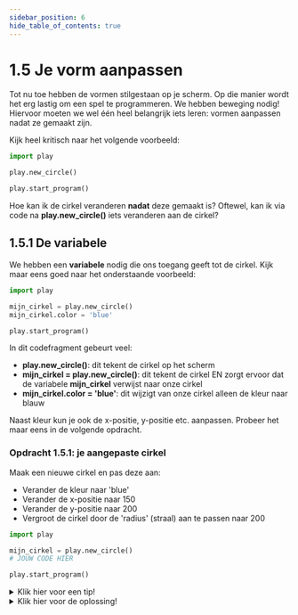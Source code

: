 ```yaml
---
sidebar_position: 6
hide_table_of_contents: true
---
```


# 1.5 Je vorm aanpassen

Tot nu toe hebben de vormen stilgestaan op je scherm.
Op die manier wordt het erg lastig om een spel te programmeren.
We hebben beweging nodig! Hiervoor moeten we wel één heel belangrijk iets leren: vormen aanpassen nadat ze gemaakt zijn.

Kijk heel kritisch naar het volgende voorbeeld:


```python 
import play 

play.new_circle()

play.start_program()
```

Hoe kan ik de cirkel veranderen **nadat** deze gemaakt is?
Oftewel, kan ik via code na **play.new_circle()** iets veranderen aan de cirkel?

## 1.5.1 De variabele
We hebben een **variabele** nodig die ons toegang geeft tot de cirkel. Kijk maar eens goed naar het onderstaande voorbeeld:


```python
import play 

mijn_cirkel = play.new_circle()
mijn_cirkel.color = 'blue'

play.start_program()
```

In dit codefragment gebeurt veel:
- **play.new_circle()**: dit tekent de cirkel op het scherm
- **mijn_cirkel = play.new_circle()**: dit tekent de cirkel EN zorgt ervoor dat de variabele **mijn_cirkel** verwijst naar onze cirkel
- **mijn_cirkel.color = 'blue'**: dit wijzigt van onze cirkel alleen de kleur naar blauw

Naast kleur kun je ook de x-positie, y-positie etc. aanpassen. Probeer het maar eens in de volgende opdracht.

### Opdracht 1.5.1: je aangepaste cirkel
Maak een nieuwe cirkel en pas deze aan:
- Verander de kleur naar 'blue' 
- Verander de x-positie naar 150 
- Verander de y-positie naar 200 
- Vergroot de cirkel door de 'radius' (straal) aan te passen naar 200

```python
import play 

mijn_cirkel = play.new_circle()
# JOUW CODE HIER

play.start_program()
```

<details>
    <summary>Klik hier voor een tip!</summary>

De attributen die je gaat veranderen zijn: **color**, **x**, **y** en **radius**.

</details>

<details>
    <summary>Klik hier voor de oplossing!</summary>

```python  
import play 

mijn_cirkel = play.new_circle()
mijn_cirkel.color = 'blue'
mijn_cirkel.x = 150
mijn_cirkel.y = 200
mijn_cirkel.radius = 200

play.start_program()
```
</details>


